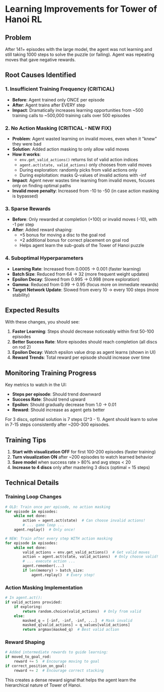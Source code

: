 # Learning Improvements for Tower of Hanoi RL

## Problem
After 141+ episodes with the large model, the agent was not learning and still taking 1000 steps to solve the puzzle (or failing). Agent was repeating moves that gave negative rewards.

## Root Causes Identified

### 1. **Insufficient Training Frequency** (CRITICAL)
- **Before**: Agent trained only ONCE per episode
- **After**: Agent trains after EVERY step
- **Impact**: Dramatically increases learning opportunities from ~500 training calls to ~500,000 training calls over 500 episodes

### 2. **No Action Masking** (CRITICAL - NEW FIX)
- **Problem**: Agent wasted learning on invalid moves, even when it "knew" they were bad
- **Solution**: Added action masking to only allow valid moves
- **How it works**:
  - `env.get_valid_actions()` returns list of valid action indices
  - `agent.act(state, valid_actions)` only chooses from valid moves
  - During exploration: randomly picks from valid actions only
  - During exploitation: masks Q-values of invalid actions with -inf
- **Impact**: Agent never wastes time learning from invalid moves, focuses only on finding optimal paths
- **Invalid move penalty**: Increased from -10 to -50 (in case action masking is bypassed)

### 3. **Sparse Rewards**
- **Before**: Only rewarded at completion (+100) or invalid moves (-10), with -1 per step
- **After**: Added reward shaping:
  - +5 bonus for moving a disc to the goal rod
  - +2 additional bonus for correct placement on goal rod
  - Helps agent learn the sub-goals of the Tower of Hanoi puzzle

### 4. **Suboptimal Hyperparameters**
- **Learning Rate**: Increased from 0.0005 → 0.001 (faster learning)
- **Batch Size**: Reduced from 64 → 32 (more frequent weight updates)
- **Epsilon Decay**: Slowed from 0.995 → 0.998 (more exploration)
- **Gamma**: Reduced from 0.99 → 0.95 (focus more on immediate rewards)
- **Target Network Update**: Slowed from every 10 → every 100 steps (more stability)

## Expected Results

With these changes, you should see:

1. **Faster Learning**: Steps should decrease noticeably within first 50-100 episodes
2. **Better Success Rate**: More episodes should reach completion (all discs on rod 2)
3. **Epsilon Decay**: Watch epsilon value drop as agent learns (shown in UI)
4. **Reward Trends**: Total reward per episode should increase over time

## Monitoring Training Progress

Key metrics to watch in the UI:
- **Steps per episode**: Should trend downward
- **Success Rate**: Should trend upward
- **Epsilon**: Should gradually decrease from 1.0 → 0.01
- **Reward**: Should increase as agent gets better

For 3 discs, optimal solution is 7 steps (2^3 - 1). Agent should learn to solve in 7-15 steps consistently after ~200-300 episodes.

## Training Tips

1. **Start with visualization OFF** for first 100-200 episodes (faster training)
2. **Turn visualization ON** after ~200 episodes to watch learned behavior
3. **Save model** when success rate > 80% and avg steps < 20
4. **Increase to 4 discs** only after mastering 3 discs (optimal = 15 steps)

## Technical Details

### Training Loop Changes
```python
# OLD: Train once per episode, no action masking
for episode in episodes:
    while not done:
        action = agent.act(state)  # Can choose invalid actions!
        # ... game loop ...
    agent.replay()  # Only once!

# NEW: Train after every step WITH action masking
for episode in episodes:
    while not done:
        valid_actions = env.get_valid_actions()  # Get valid moves
        action = agent.act(state, valid_actions)  # Only choose valid!
        # ... execute action ...
        agent.remember(...)
        if len(memory) > batch_size:
            agent.replay()  # Every step!
```

### Action Masking Implementation
```python
# In agent.act():
if valid_actions provided:
    if exploring:
        return random.choice(valid_actions)  # Only from valid
    else:
        masked_q = [-inf, -inf, -inf, ...]  # Mask invalid
        masked_q[valid_actions] = q_values[valid_actions]
        return argmax(masked_q)  # Best valid action
```

### Reward Shaping
```python
# Added intermediate rewards to guide learning:
if moved_to_goal_rod:
    reward += 5  # Encourage moving to goal
if correct_position_on_goal:
    reward += 2  # Encourage correct stacking
```

This creates a dense reward signal that helps the agent learn the hierarchical nature of Tower of Hanoi.
